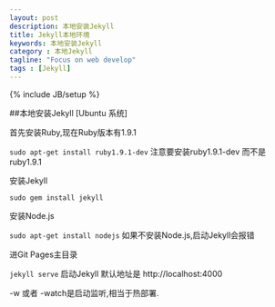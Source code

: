 ```yaml
---
layout: post
description: 本地安装Jekyll
title: Jekyll本地环境
keywords: 本地安装Jekyll
category : 本地Jekyll
tagline: "Focus on web develop"
tags : [Jekyll]
---
```

{% include JB/setup %}

##本地安装Jekyll  [Ubuntu 系统]

首先安装Ruby,现在Ruby版本有1.9.1

`sudo apt-get install ruby1.9.1-dev` 注意要安装ruby1.9.1-dev 而不是ruby1.9.1

安装Jekyll

`sudo gem install jekyll`

安装Node.js

`sudo apt-get install nodejs` 如果不安装Node.js,启动Jekyll会报错

进Git Pages主目录

`jekyll serve`  启动Jekyll 默认地址是 http://localhost:4000

-w 或者 -watch是启动监听,相当于热部署.



